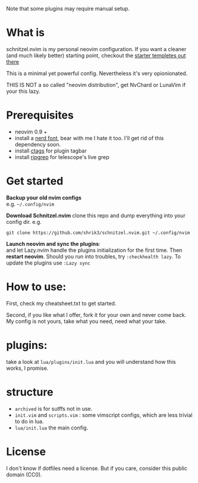 Note that some plugins may require manual setup.

# What is

schnitzel.nvim is my personal neovim configuration. 
If you want a cleaner (and much likely better) starting point, checkout the
[starter templetes out there](https://github.com/rockerBOO/awesome-neovim#starter-templates)

This is a minimal yet powerful config. Nevertheless it's very opionionated.

THIS IS NOT a so called "neovim distribution", get NvChard or LunaVim if your
this lazy.


# Prerequisites

- neovim 0.9 + 
- install a [nerd font](https://www.nerdfonts.com/), bear with me I hate it too.
  I'll get rid of this dependency soon.
- install [ctags](https://github.com/universal-ctags/ctags) for plugin tagbar
- install [ripgrep](https://github.com/BurntSushi/ripgrep) for telescope's live
  grep

# Get started

**Backup your old nvim configs**  
e.g. `~/.config/nvim`

**Download Schnitzel.nvim**
clone this repo and dump everything into your config dir. e.g.
```
git clone https://github.com/shrik3/schnitzel.nvim.git ~/.config/nvim
```

**Launch neovim and sync the plugins**:  
and let Lazy.nvim handle the plugins initialization for the first time. Then
**restart neovim**. Should you run into troubles, try `:checkhealth lazy`. To
update the plugins use `:Lazy sync`

# How to use:
First, check my cheatsheet.txt to get started.

Second, if you like what I offer, fork it for your own and never come back. My
config is not yours, take what you need, need what your take.


# plugins:

take a look at `lua/plugins/init.lua` and you will understand how this works, I
promise.


# structure
- `archived` is for sutffs not in use.
- `init.vim` and `scripts.vim` : some vimscript configs, which are less trivial
  to do in lua.
- `lua/init.lua` the main config.

# License

I don't know if dotfiles need a license. But if you care, consider this public
domain (CC0).

